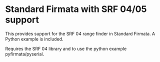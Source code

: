 Standard Firmata with SRF 04/05 support
=======================================

This provides support for the SRF 04 range finder in Standard Firmata.  A Python example is included.

Requires the SRF 04 library and to use the python example pyfirmata/pyserial.

